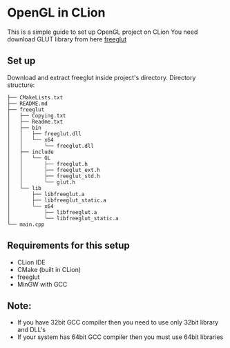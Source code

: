 # OpenGL in CLion
This is a simple guide to set up OpenGL project on CLion
You need download GLUT library from here [freeglut](https://www.transmissionzero.co.uk/software/freeglut-devel/)

## Set up
Download and extract freeglut inside project's directory.
Directory structure:
```
├── CMakeLists.txt
├── README.md
├── freeglut
│   ├── Copying.txt
│   ├── Readme.txt
│   ├── bin
│   │   ├── freeglut.dll
│   │   └── x64
│   │       └── freeglut.dll
│   ├── include
│   │   └── GL
│   │       ├── freeglut.h
│   │       ├── freeglut_ext.h
│   │       ├── freeglut_std.h
│   │       └── glut.h
│   └── lib
│       ├── libfreeglut.a
│       ├── libfreeglut_static.a
│       └── x64
│           ├── libfreeglut.a
│           └── libfreeglut_static.a
└── main.cpp
```

## Requirements for this setup
* CLion IDE
* CMake (built in CLion)
* freeglut
* MinGW with GCC

## Note:
+ If you have 32bit GCC compiler then you need to use only 32bit library and DLL's
+ If your system has 64bit GCC compiler then you must use 64bit libraries
